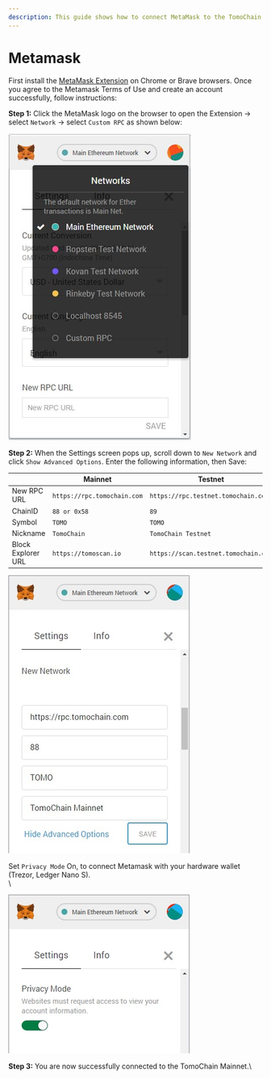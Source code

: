 ```yaml
---
description: This guide shows how to connect MetaMask to the TomoChain Mainnet.
---
```


# Metamask

First install the [MetaMask Extension](https://metamask.io/) on Chrome or Brave browsers. Once you agree to the Metamask Terms of Use and create an account successfully, follow instructions:

**Step 1:** Click the MetaMask logo on the browser to open the Extension -> select `Network` -> select `Custom RPC` as shown below:

![](<../../.gitbook/assets/image (54).png>)



**Step 2:** When the Settings screen pops up, scroll down to `New Network` and click `Show Advanced Options`. Enter the following information, then Save:

|                    | **Mainnet**                 | **Testnet**                          |
| ------------------ | --------------------------- | ------------------------------------ |
| New RPC URL        | `https://rpc.tomochain.com` | `https://rpc.testnet.tomochain.com`  |
| ChainID            | `88 or 0x58`                | `89`                                 |
| Symbol             | `TOMO`                      | `TOMO`                               |
| Nickname           | `TomoChain`                 | `TomoChain Testnet`                  |
| Block Explorer URL | `https://tomoscan.io`       | `https://scan.testnet.tomochain.com` |



![](<../../.gitbook/assets/image (34).png>)

Set `Privacy Mode` On, to connect Metamask with your hardware wallet (Trezor, Ledger Nano S).\
\


![](<../../.gitbook/assets/image (46).png>)

**Step 3:** You are now successfully connected to the TomoChain Mainnet.\
